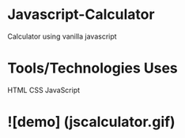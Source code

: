 # Javascript-Calculator
Calculator using vanilla javascript

# Tools/Technologies Uses
HTML
CSS
JavaScript

# ![demo] (jscalculator.gif)

